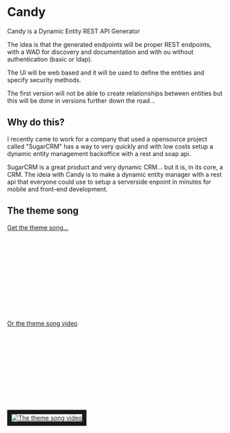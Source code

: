 # Candy
Candy is a Dynamic Entity REST API Generator

The idea is that the generated endpoints will be proper REST endpoints, with a WAD for discovery and documentation and with ou without authentication (basic or ldap).

The UI will be web based and it will be used to define the entities and specify security methods.

The first version will not be able to create relationships between entities but this will be done in versions further down the road...

## Why do this?

I recently came to work for a company that used a opensource project called "SugarCRM" has a way to very quickly and with low costs setup a dynamic entity management backoffice with a rest and soap api.

SugarCRM is a great product and very dynamic CRM... but it is, in its core, a CRM. The ideia with Candy is to make a dynamic entity manager with a rest api that everyone could use to setup a serverside enpoint in minutes for mobile and front-end development.  

## The theme song

<a href="/CandyIggyPop.ogg?raw=true">Get the theme song...</a>

<a href="https://www.youtube.com/watch?v=6bLOjmY--TA&t=2m18s" target="_blank">
<div style="display: table; height: 400px; overflow: hidden;">
  <div style="display: table-cell; vertical-align: middle;">
    <div>
Or the theme song video
    </div>
  </div>
</div>
  <img src="http://img.youtube.com/vi/6bLOjmY--TA/0.jpg" 
alt="The theme song video" border="10" /></a>
